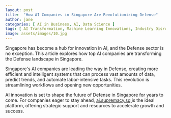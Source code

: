 ```yaml
---
layout: post
title:  "How AI Companies in Singapore Are Revolutionizing Defense"
author: jane
categories: [ AI in Business, AI, Data Science ]
tags: [ AI Transformation, Machine Learning Innovations, Industry Disruption, AI Solutions for Businesses ]
image: assets/images/10.jpg
---
```


Singapore has become a hub for innovation in AI, and the Defense sector is no exception. This article explores how top AI companies are transforming the Defense landscape in Singapore.

Singapore's AI companies are leading the way in Defense, creating more efficient and intelligent systems that can process vast amounts of data, predict trends, and automate labor-intensive tasks. This revolution is streamlining workflows and opening new opportunities.

AI innovation is set to shape the future of Defense in Singapore for years to come. For companies eager to stay ahead, <a href="https://ai.supremacy.sg" target="_blank"> ai.supremacy.sg </a> is the ideal platform, offering strategic support and resources to accelerate growth and success.

